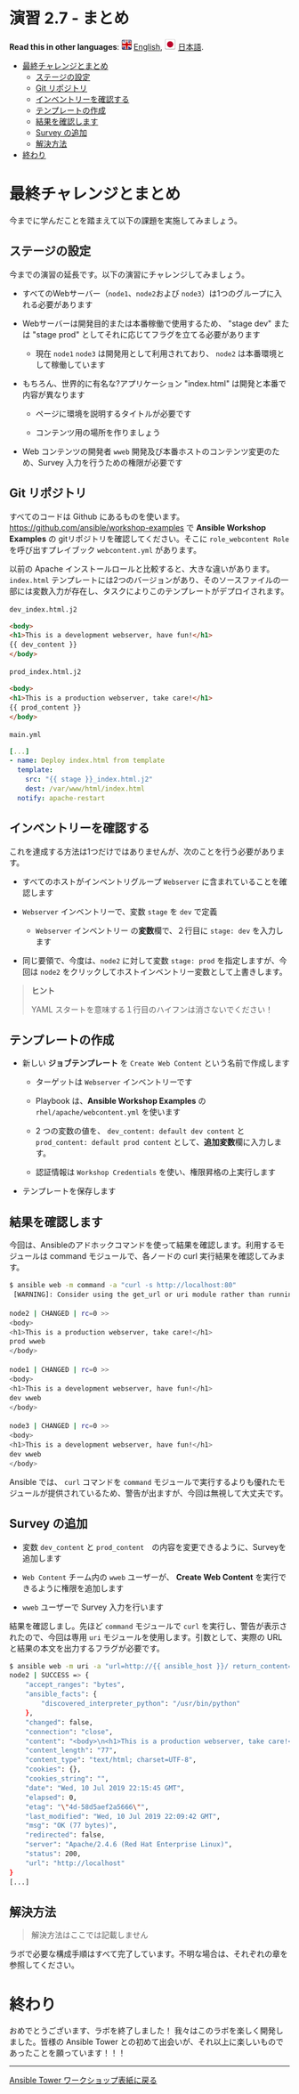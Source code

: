 # 演習 2.7 - まとめ

**Read this in other languages**: ![uk](../../../images/uk.png) [English](README.md),  ![japan](../../../images/japan.png) [日本語](README.ja.md).

* [最終チャレンジとまとめ](#最終チャレンジとまとめ)
  * [ステージの設定](#ステージの設定)
  * [Git リポジトリ](#git-リポジトリ)
  * [インベントリーを確認する](#インベントリーを確認する)
  * [テンプレートの作成](#テンプレートの作成)
  * [結果を確認します](#結果を確認します)
  * [Survey の追加](#survey-の追加)
  * [解決方法](#解決方法)
* [終わり](#終わり)

# 最終チャレンジとまとめ  

今までに学んだことを踏まえて以下の課題を実施してみましょう。  

## ステージの設定  

今までの演習の延長です。以下の演習にチャレンジしてみましょう。  

- すべてのWebサーバー（`node1`、`node2`および `node3`）は1つのグループに入れる必要があります

- Webサーバーは開発目的または本番稼働で使用するため、 "stage dev" または "stage prod" としてそれに応じてフラグを立てる必要があります

    - 現在 `node1` `node3` は開発用として利用されており、 `node2` は本番環境として稼働しています

- もちろん、世界的に有名な?アプリケーション "index.html" は開発と本番で内容が異なります  

    - ページに環境を説明するタイトルが必要です  

    - コンテンツ用の場所を作りましょう

- Web コンテンツの開発者 `wweb` 開発及び本番ホストのコンテンツ変更のため、Survey 入力を行うための権限が必要です

## Git リポジトリ

すべてのコードは Github にあるものを使います。https://github.com/ansible/workshop-examples で **Ansible Workshop Examples** の gitリポジトリを確認してください。そこに `role_webcontent Role` を呼び出すプレイブック `webcontent.yml` があります。

以前の Apache インストールロールと比較すると、大きな違いがあります。`index.html` テンプレートには2つのバージョンがあり、そのソースファイルの一部には変数入力が存在し、タスクによりこのテンプレートがデプロイされます。  

`dev_index.html.j2`

```html
<body>
<h1>This is a development webserver, have fun!</h1>
{{ dev_content }}
</body>
```

`prod_index.html.j2`

```html
<body>
<h1>This is a production webserver, take care!</h1>
{{ prod_content }}
</body>
```

`main.yml`

```yaml
[...]
- name: Deploy index.html from template
  template:
    src: "{{ stage }}_index.html.j2"
    dest: /var/www/html/index.html
  notify: apache-restart
```

## インベントリーを確認する

これを達成する方法は1つだけではありませんが、次のことを行う必要があります。  

- すべてのホストがインベントリグループ `Webserver` に含まれていることを確認します

- `Webserver` インベントリーで、変数 `stage` を `dev` で定義

    - `Webserver` インベントリー の**変数**欄で、２行目に `stage: dev` を入力します  

- 同じ要領で、今度は、`node2` に対して変数 `stage: prod` を指定しますが、今回は `node2` をクリックしてホストインベントリー変数として上書きします。

> **ヒント**
>
> YAML スタートを意味する１行目のハイフンは消さないでください！

## テンプレートの作成

- 新しい **ジョブテンプレート** を `Create Web Content` という名前で作成します

    - ターゲットは `Webserver` インベントリーです

    - Playbook は、**Ansible Workshop Examples** の `rhel/apache/webcontent.yml` を使います  

    - 2 つの変数の値を、 `dev_content: default dev content` と `prod_content: default prod content` として、**追加変数**欄に入力します。   

    - 認証情報は `Workshop Credentials` を使い、権限昇格の上実行します

- テンプレートを保存します  

## 結果を確認します

今回は、Ansibleのアドホックコマンドを使って結果を確認します。利用するモジュールは command モジュールで、各ノードの curl 実行結果を確認してみます。  

```bash
$ ansible web -m command -a "curl -s http://localhost:80"
 [WARNING]: Consider using the get_url or uri module rather than running 'curl'.  If you need to use command because get_url or uri is insufficient you can add 'warn: false' to this command task or set 'command_warnings=False' in ansible.cfg to get rid of this message.

node2 | CHANGED | rc=0 >>
<body>
<h1>This is a production webserver, take care!</h1>
prod wweb
</body>

node1 | CHANGED | rc=0 >>
<body>
<h1>This is a development webserver, have fun!</h1>
dev wweb
</body>

node3 | CHANGED | rc=0 >>
<body>
<h1>This is a development webserver, have fun!</h1>
dev wweb
</body>
```

Ansible では、 `curl` コマンドを `command` モジュールで実行するよりも優れたモジュールが提供されているため、警告が出ますが、今回は無視して大丈夫です。  

## Survey の追加

- 変数 `dev_content` と `prod_content`　の内容を変更できるように、Surveyを追加します

- `Web Content` チーム内の `wweb` ユーザーが、 **Create Web Content** を実行できるように権限を追加します

- `wweb` ユーザーで Survey 入力を行います

結果を確認しまし。先ほど `command` モジュールで `curl` を実行し、警告が表示されたので、今回は専用 `uri` モジュールを使用します。引数として、実際の URL と結果の本文を出力するフラグが必要です。

```bash
$ ansible web -m uri -a "url=http://{{ ansible_host }}/ return_content=yes"
node2 | SUCCESS => {
    "accept_ranges": "bytes",
    "ansible_facts": {
        "discovered_interpreter_python": "/usr/bin/python"
    },
    "changed": false,
    "connection": "close",
    "content": "<body>\n<h1>This is a production webserver, take care!</h1>\nprod wweb\n</body>\n",
    "content_length": "77",
    "content_type": "text/html; charset=UTF-8",
    "cookies": {},
    "cookies_string": "",
    "date": "Wed, 10 Jul 2019 22:15:45 GMT",
    "elapsed": 0,
    "etag": "\"4d-58d5aef2a5666\"",
    "last_modified": "Wed, 10 Jul 2019 22:09:42 GMT",
    "msg": "OK (77 bytes)",
    "redirected": false,
    "server": "Apache/2.4.6 (Red Hat Enterprise Linux)",
    "status": 200,
    "url": "http://localhost"
}
[...]
```

## 解決方法

> 解決方法はここでは記載しません

ラボで必要な構成手順はすべて完了しています。不明な場合は、それぞれの章を参照してください。  

# 終わり

おめでとうございます、ラボを終了しました！ 我々はこのラボを楽しく開発しました。皆様の Ansible Tower との初めて出会いが、それ以上に楽しいものであったことを願っています！！！

----

[Ansible Tower ワークショップ表紙に戻る](../README.ja.md#section-2---ansible-towerの演習)
